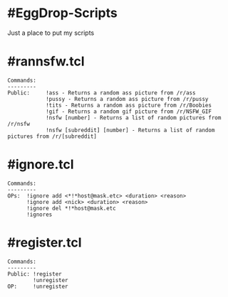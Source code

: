 #EggDrop-Scripts
===============
Just a place to put my scripts

#rannsfw.tcl
===============
  
	Commands: 
	---------
	Public:     !ass - Returns a random ass picture from /r/ass
    	    	!pussy - Returns a random ass picture from /r/pussy
        		!tits - Returns a random ass picture from /r/Boobies
        		!gif - Returns a random gif picture from /r/NSFW_GIF
        		!nsfw [number] - Returns a list of random pictures from /r/nsfw
        		!nsfw [subreddit] [number] - Returns a list of random pictures from /r/[subreddit]


#ignore.tcl
===============

	Commands: 
	---------
	OPs:  !ignore add <*!*host@mask.etc> <duration> <reason>
	      !ignore add <nick> <duration> <reason>
	      !ignore del *!*host@mask.etc
	      !ignores


#register.tcl
===============

	Commands: 
	---------
	Public: !register
	        !unregister
	OP:     !unregister